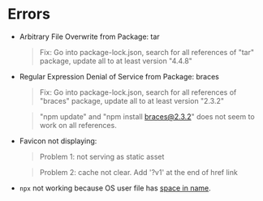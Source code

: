 # Errors

- Arbitrary File Overwrite from Package: tar

  > Fix: Go into package-lock.json, search for all references of "tar" package, update all to at least version "4.4.8"

- Regular Expression Denial of Service from Package: braces

  > Fix: Go into package-lock.json, search for all references of "braces" package, update all to at least version "2.3.2"

  > "npm update" and "npm install braces@2.3.2" does not seem to work on all references.

- Favicon not displaying:

  > Problem 1: not serving as static asset

  > Problem 2: cache not clear. Add '?v1' at the end of href link

- `npx` not working because OS user file has [space in name](https://github.com/zkat/npx/issues/146).
